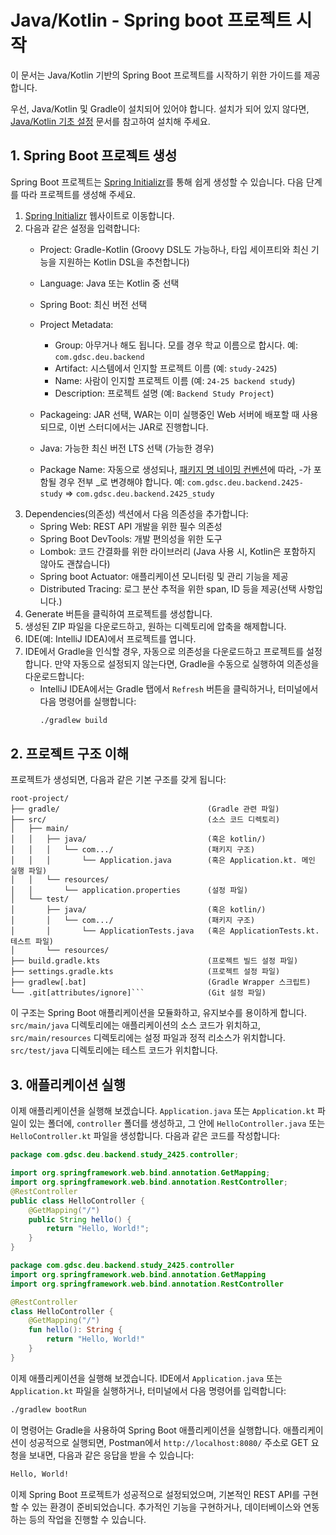 # Java/Kotlin - Spring boot 프로젝트 시작

이 문서는 Java/Kotlin 기반의 Spring Boot 프로젝트를 시작하기 위한 가이드를 제공합니다.

우선, Java/Kotlin 및 Gradle이 설치되어 있어야 합니다. 설치가 되어 있지 않다면, [Java/Kotlin 기초 설정](../../project_configuration_fundamental/java-kotlin.md) 문서를 참고하여 설치해 주세요.

## 1. Spring Boot 프로젝트 생성
Spring Boot 프로젝트는 [Spring Initializr](https://start.spring.io/)를 통해 쉽게 생성할 수 있습니다. 다음 단계를 따라 프로젝트를 생성해 주세요.

1. [Spring Initializr](https://start.spring.io/) 웹사이트로 이동합니다.
2. 다음과 같은 설정을 입력합니다:
   - Project: Gradle-Kotlin (Groovy DSL도 가능하나, 타입 세이프티와 최신 기능을 지원하는 Kotlin DSL을 추천합니다)
   - Language: Java 또는 Kotlin 중 선택
   - Spring Boot: 최신 버전 선택
   - Project Metadata:
       - Group: 아무거나 해도 됩니다. 모를 경우 학교 이름으로 합시다. 예: `com.gdsc.deu.backend`
       - Artifact: 시스템에서 인지할 프로젝트 이름 (예: `study-2425`)
       - Name: 사람이 인지할 프로젝트 이름 (예: `24-25 backend study`)
       - Description: 프로젝트 설명 (예: `Backend Study Project`)
       
    - Packageing: JAR 선택, WAR는 이미 실행중인 Web 서버에 배포할 때 사용되므로, 이번 스터디에서는 JAR로 진행합니다.
    - Java: 가능한 최신 버전 LTS 선택 (가능한 경우)
    - Package Name: 자동으로 생성되나, [패키지 명 네이밍 컨벤션](https://docs.oracle.com/javase/tutorial/java/package/namingpkgs.html)에 따라, -가 포함될 경우 전부 _로 변경해야 합니다. 예: `com.gdsc.deu.backend.2425-study` => `com.gdsc.deu.backend.2425_study`
3. Dependencies(의존성) 섹션에서 다음 의존성을 추가합니다:
    - Spring Web: REST API 개발을 위한 필수 의존성
    - Spring Boot DevTools: 개발 편의성을 위한 도구
    - Lombok: 코드 간결화를 위한 라이브러리 (Java 사용 시, Kotlin은 포함하지 않아도 괜찮습니다)
    - Spring boot Actuator: 애플리케이션 모니터링 및 관리 기능을 제공
    - Distributed Tracing: 로그 분산 추적을 위한 span, ID 등을 제공(선택 사항입니다.)
4. Generate 버튼을 클릭하여 프로젝트를 생성합니다.
5. 생성된 ZIP 파일을 다운로드하고, 원하는 디렉토리에 압축을 해제합니다.
6. IDE(예: IntelliJ IDEA)에서 프로젝트를 엽니다.
7. IDE에서 Gradle을 인식할 경우, 자동으로 의존성을 다운로드하고 프로젝트를 설정합니다. 만약 자동으로 설정되지 않는다면, Gradle을 수동으로 실행하여 의존성을 다운로드합니다:
   - IntelliJ IDEA에서는 Gradle 탭에서 `Refresh` 버튼을 클릭하거나, 터미널에서 다음 명령어를 실행합니다:
     ```bash
     ./gradlew build
     ```

## 2. 프로젝트 구조 이해
프로젝트가 생성되면, 다음과 같은 기본 구조를 갖게 됩니다:

```
root-project/
├── gradle/                                 (Gradle 관련 파일)
├── src/                                    (소스 코드 디렉토리)
│   ├── main/
│   │   ├── java/                           (혹은 kotlin/)
│   │   │   └── com.../                     (패키지 구조)
│   │   │       └── Application.java        (혹은 Application.kt. 메인 실행 파일)
│   │   └── resources/
│   │       └── application.properties      (설정 파일)
│   └── test/
│       ├── java/                           (혹은 kotlin/)
│       │   └── com.../                     (패키지 구조)
│       │       └── ApplicationTests.java   (혹은 ApplicationTests.kt. 테스트 파일)
│       └── resources/
├── build.gradle.kts                        (프로젝트 빌드 설정 파일)
├── settings.gradle.kts                     (프로젝트 설정 파일)
├── gradlew[.bat]                           (Gradle Wrapper 스크립트)
└── .git[attributes/ignore]```              (Git 설정 파일)
```

이 구조는 Spring Boot 애플리케이션을 모듈화하고, 유지보수를 용이하게 합니다. `src/main/java` 디렉토리에는 애플리케이션의 소스 코드가 위치하고, `src/main/resources` 디렉토리에는 설정 파일과 정적 리소스가 위치합니다. `src/test/java` 디렉토리에는 테스트 코드가 위치합니다.

## 3. 애플리케이션 실행
이제 애플리케이션을 실행해 보겠습니다. `Application.java` 또는 `Application.kt` 파일이 있는 폴더에, `controller` 폴더를 생성하고, 그 안에 `HelloController.java` 또는 `HelloController.kt` 파일을 생성합니다. 다음과 같은 코드를 작성합니다:

```java
package com.gdsc.deu.backend.study_2425.controller;

import org.springframework.web.bind.annotation.GetMapping;
import org.springframework.web.bind.annotation.RestController;
@RestController
public class HelloController {
    @GetMapping("/")
    public String hello() {
        return "Hello, World!";
    }
}
```
```kotlin
package com.gdsc.deu.backend.study_2425.controller
import org.springframework.web.bind.annotation.GetMapping
import org.springframework.web.bind.annotation.RestController

@RestController
class HelloController {
    @GetMapping("/")
    fun hello(): String {
        return "Hello, World!"
    }
}
```

이제 애플리케이션을 실행해 보겠습니다. IDE에서 `Application.java` 또는 `Application.kt` 파일을 실행하거나, 터미널에서 다음 명령어를 입력합니다:

```bash
./gradlew bootRun
```

이 명령어는 Gradle을 사용하여 Spring Boot 애플리케이션을 실행합니다. 애플리케이션이 성공적으로 실행되면, Postman에서 `http://localhost:8080/` 주소로 GET 요청을 보내면, 다음과 같은 응답을 받을 수 있습니다:

```txt
Hello, World!
```

이제 Spring Boot 프로젝트가 성공적으로 설정되었으며, 기본적인 REST API를 구현할 수 있는 환경이 준비되었습니다. 추가적인 기능을 구현하거나, 데이터베이스와 연동하는 등의 작업을 진행할 수 있습니다.